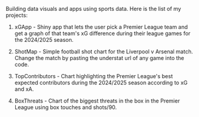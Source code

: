 Building data visuals and apps using sports data. Here is the list of my projects:

1. xGApp - Shiny app that lets the user pick a Premier League team and get a graph of that team's xG difference during their league games for the 2024/2025 season.

2. ShotMap - Simple football shot chart for the Liverpool v Arsenal match. Change the match by pasting the understat url of any game into the code.

3. TopContributors - Chart highlighting the Premier League's best expected contributors during the 2024/2025 season according to xG and xA.

4. BoxThreats - Chart of the biggest threats in the box in the Premier League using box touches and shots/90.
